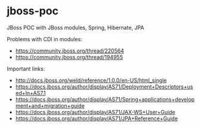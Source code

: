 jboss-poc
=========

JBoss POC with JBoss modules, Spring, Hibernate, JPA

Problems with CDI in modules:

* https://community.jboss.org/thread/220564
* https://community.jboss.org/thread/194955

Important links:

* http://docs.jboss.org/weld/reference/1.0.0/en-US/html_single
* https://docs.jboss.org/author/display/AS71/Deployment+Descriptors+used+In+AS7.1
* https://docs.jboss.org/author/display/AS71/Spring+applications+development+and+migration+guide
* https://docs.jboss.org/author/display/AS71/JAX-WS+User+Guide
* https://docs.jboss.org/author/display/AS71/JPA+Reference+Guide

